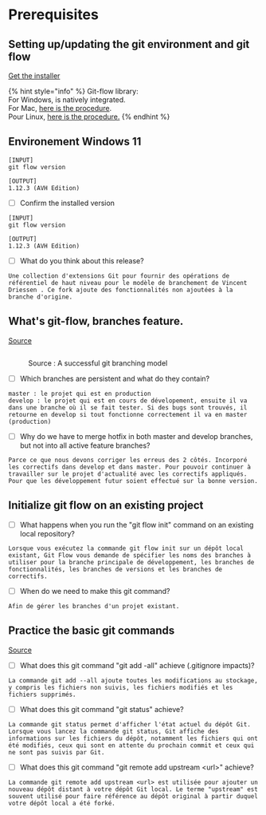 # Prerequisites

## Setting up/updating the git environment and git flow

[Get the installer](https://git-scm.com/downloads)

{% hint style="info" %}
Git-flow library:\
For Windows, is natively integrated.\
For Mac, [here is the procedure](https://git-scm.com/download/mac).\
Pour Linux, [here is the procedure.](https://howtoinstall.co/en/git-flow)
{% endhint %}


## Environement Windows 11

```
[INPUT]
git flow version

[OUTPUT]
1.12.3 (AVH Edition)
```

* [ ] Confirm the installed version

```
[INPUT]
git flow version

[OUTPUT]
1.12.3 (AVH Edition)
```

* [ ] What do you think about this release?

```
Une collection d'extensions Git pour fournir des opérations de référentiel de haut niveau pour le modèle de branchement de Vincent Driessen . Ce fork ajoute des fonctionnalités non ajoutées à la branche d'origine.
```

## What's git-flow, branches feature.

[Source](https://nvie.com/posts/a-successful-git-branching-model/)

<figure><img src="../../.gitbook/assets/image (1).png" alt=""><figcaption><p>Source : A successful git branching model</p></figcaption></figure>

* [ ] Which branches are persistent and what do they contain?

```
master : le projet qui est en production
develop : le projet qui est en cours de dévelopement, ensuite il va dans une branche où il se fait tester. Si des bugs sont trouvés, il retourne en develop si tout fonctionne correctement il va en master (production)
```

* [ ] Why do we have to merge hotfix in both master and develop branches, but not into all active feature branches?

```
Parce ce que nous devons corriger les erreus des 2 côtés. Incorporé les correctifs dans develop et dans master. Pour pouvoir continuer à travailler sur le projet d'actualité avec les correctifs appliqués. Pour que les développement futur soient effectué sur la bonne version.
```

## Initialize git flow on an existing project

* [ ] What happens when you run the "git flow init" command on an existing local repository?

```
Lorsque vous exécutez la commande git flow init sur un dépôt local existant, Git Flow vous demande de spécifier les noms des branches à utiliser pour la branche principale de développement, les branches de fonctionnalités, les branches de versions et les branches de correctifs.
```

* [ ] When do we need to make this git command?

```
Afin de gérer les branches d'un projet existant.
```

## Practice the basic git commands

[Source](https://www.atlassian.com/git/glossary)

* [ ] What does this git command "git add -all" achieve (.gitignore impacts)?

```
La commande git add --all ajoute toutes les modifications au stockage, y compris les fichiers non suivis, les fichiers modifiés et les fichiers supprimés.
```

* [ ] What does this git command "git status" achieve?

```
La commande git status permet d'afficher l'état actuel du dépôt Git. Lorsque vous lancez la commande git status, Git affiche des informations sur les fichiers du dépôt, notamment les fichiers qui ont été modifiés, ceux qui sont en attente du prochain commit et ceux qui ne sont pas suivis par Git.
```

* [ ] What does this git command "git remote add upstream \<url>" achieve?

```
La commande git remote add upstream <url> est utilisée pour ajouter un nouveau dépôt distant à votre dépôt Git local. Le terme "upstream" est souvent utilisé pour faire référence au dépôt original à partir duquel votre dépôt local a été forké.
```
